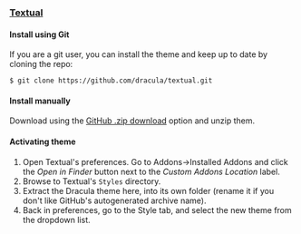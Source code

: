 ### [Textual](https://codeux.com/textual/)

#### Install using Git

If you are a git user, you can install the theme and keep up to date by cloning the repo:

    $ git clone https://github.com/dracula/textual.git

#### Install manually

Download using the [GitHub .zip download](https://github.com/dracula/textual/archive/master.zip) option and unzip them.

#### Activating theme

1.  Open Textual's preferences. Go to Addons->Installed Addons and click the _Open in Finder_ button next to the _Custom Addons Location_ label.
2.  Browse to Textual's `Styles` directory.
3.  Extract the Dracula theme here, into its own folder (rename it if you don't like GitHub's autogenerated archive name).
4.  Back in preferences, go to the Style tab, and select the new theme from the dropdown list.
